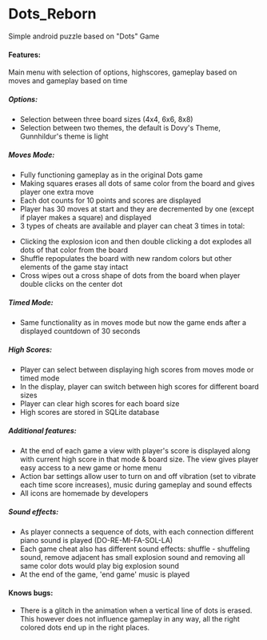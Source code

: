# Dots_Reborn
Simple android puzzle based on "Dots" Game

#### Features:
Main menu with selection of options, highscores, gameplay based on moves and gameplay based on time

##### Options:
* Selection between three board sizes (4x4, 6x6, 8x8)
* Selection between two themes, the default is Dovy's Theme, Gunnhildur's theme is light

##### Moves Mode:
* Fully functioning gameplay as in the original Dots game
* Making squares erases all dots of same color from the board and gives player one extra move 
* Each dot counts for 10 points and scores are displayed
* Player has 30 moves at start and they are decremented by one (except if player makes a square) and displayed 
* 3 types of cheats are available and player can cheat 3 times in total:
- Clicking the explosion icon and then double clicking a dot explodes all dots of that color from the board
- Shuffle repopulates the board with new random colors but other elements of the game stay intact
- Cross wipes out a cross shape of dots from the board when player double clicks on the center dot

##### Timed Mode:
* Same functionality as in moves mode but now the game ends after a displayed countdown of 30 seconds

##### High Scores:
* Player can select between displaying high scores from moves mode or timed mode
* In the display, player can switch between high scores for different board sizes
* Player can clear high scores for each board size 
* High scores are stored in SQLite database

##### Additional features:
* At the end of each game a view with player's score is displayed along with current high score in that mode & board size. The view gives player easy access to a new game or home menu
* Action bar settings allow user to turn on and off vibration (set to vibrate each time score increases), music during gameplay and sound effects
* All icons are homemade by developers

##### Sound effects:
* As player connects a sequence of dots, with each connection different piano sound is played (DO-RE-MI-FA-SOL-LA)
* Each game cheat also has different sound effects: shuffle - shuffeling sound, remove adjacent has small explosion sound and removing all same color dots would play big explosion sound
* At the end of the game, 'end game' music is played


#### Knows bugs:
* There is a glitch in the animation when a vertical line of dots is erased. This however does not influence gameplay in any way, all the right colored dots end up in the right places.
